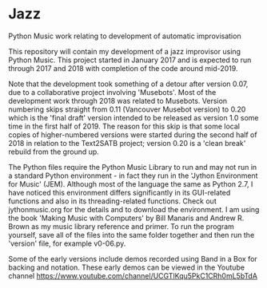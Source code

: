# Jazz
Python Music work relating to development of automatic improvisation

This repository will contain my development of a jazz improvisor using Python Music. This project started in January 2017 and is expected to run through 2017 and 2018 with completion of the code around mid-2019.

Note that the development took something of a detour after version 0.07, due to a collaborative project involving 'Musebots'. Most of the development work through 2018 was related to Musebots. Version numbering skips straight from 0.11 (Vancouver Musebot version) to 0.20 which is the 'final draft' version intended to be released as version 1.0 some time in the first half of 2019. The reason for this skip is that some local copies of higher-numbered versions were started during the second half of 2018 in relation to the Text2SATB project; version 0.20 is a 'clean break' rebuild from the ground up.

The Python files require the Python Music Library to run and may not run in a standard Python environment - in fact they run in the 'Jython Environment for Music' (JEM). Although most of the language the same as Python 2.7, I have noticed this environment differs significantly in its GUI-related functions and also in its threading-related functions. Check out jythonmusic.org for the details and to download the environment. I am using the book 'Making Music with Computers' by Bill Manaris and Andrew R. Brown as my music library reference and primer. To run the program yourself, save all of the files into the same folder together and then run the 'version' file, for example v0-06.py.

Some of the early versions include demos recorded using Band in a Box for backing and notation. These early demos can be viewed in the Youtube channel https://www.youtube.com/channel/UCGTlKqu5PkC1CRh0mL5bTdA
